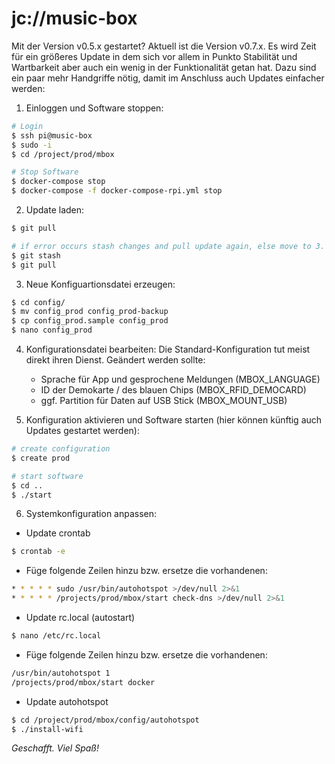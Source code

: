 # jc://music-box

Mit der Version v0.5.x gestartet? Aktuell ist die Version v0.7.x. Es wird Zeit für ein größeres Update in dem sich vor 
allem in Punkto Stabilität und Wartbarkeit aber auch ein wenig in der Funktionalität getan hat.
Dazu sind ein paar mehr Handgriffe nötig, damit im Anschluss auch Updates einfacher werden:

1. Einloggen und Software stoppen:

```bash
# Login
$ ssh pi@music-box
$ sudo -i
$ cd /project/prod/mbox

# Stop Software
$ docker-compose stop
$ docker-compose -f docker-compose-rpi.yml stop
```

2. Update laden:

```bash
$ git pull

# if error occurs stash changes and pull update again, else move to 3.
$ git stash
$ git pull
```

3. Neue Konfiguartionsdatei erzeugen:

```bash
$ cd config/
$ mv config_prod config_prod-backup
$ cp config_prod.sample config_prod
$ nano config_prod
```

4. Konfigurationsdatei bearbeiten: Die Standard-Konfiguration tut meist direkt ihren Dienst. Geändert werden sollte:

   * Sprache für App und gesprochene Meldungen (MBOX_LANGUAGE)
   * ID der Demokarte / des blauen Chips (MBOX_RFID_DEMOCARD)
   * ggf. Partition für Daten auf USB Stick (MBOX_MOUNT_USB)
   
5. Konfiguration aktivieren und Software starten (hier können künftig auch Updates gestartet werden):

```bash
# create configuration
$ create prod

# start software
$ cd ..
$ ./start
```

6. Systemkonfiguration anpassen:

* Update crontab
```bash
$ crontab -e
```

* Füge folgende Zeilen hinzu bzw. ersetze die vorhandenen:
```bash
* * * * * sudo /usr/bin/autohotspot >/dev/null 2>&1
* * * * * /projects/prod/mbox/start check-dns >/dev/null 2>&1
```

* Update rc.local (autostart)
```bash
$ nano /etc/rc.local
```

* Füge folgende Zeilen hinzu bzw. ersetze die vorhandenen:
```bash
/usr/bin/autohotspot 1
/projects/prod/mbox/start docker
```

* Update autohotspot
```bash
$ cd /project/prod/mbox/config/autohotspot
$ ./install-wifi
```


*Geschafft. Viel Spaß!*
